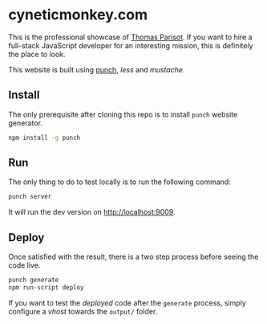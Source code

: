 # cyneticmonkey.com

This is the professional showcase of [Thomas Parisot](http://case.oncle-tom.net).
If you want to hire a full-stack JavaScript developer for an interesting mission,
this is definitely the place to look.

This website is built using [punch](http://laktek.github.com/punch), *less*
and *mustache*.

## Install

The only prerequisite after cloning this repo is to install `punch` website generator.

```bash
npm install -g punch
```

## Run

The only thing to do to test locally is to run the following command:

```bash
punch server
```

It will run the dev version on [http://localhost:9009](http://localhost:9009).

## Deploy

Once satisfied with the result, there is a two step process before seeing the code live.

```bash
punch generate
npm run-script deploy
```

If you want to test the *deployed* code after the `generate` process, simply
configure a *vhost* towards the `output/` folder.
